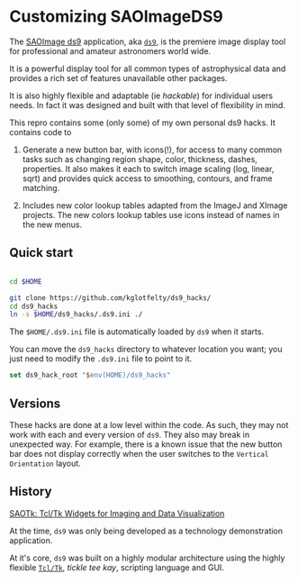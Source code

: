 # Customizing SAOImageDS9


The [SAOImage ds9](http://ds9.si.edu) 
application, aka [`ds9`](https://github.com/SAOImageDS9/SAOImageDS9), 
is the premiere image display tool for 
professional and amateur astronomers world wide.

It is a powerful display tool for all common types of astrophysical data
and provides a rich set of features unavailable other packages.

It is also highly flexible and adaptable (ie _hackable_) for individual 
users needs.  In fact it was designed and built with that level of 
flexibility in mind.

This repro contains some (only some) of my own personal ds9 hacks. 
It contains code to

1. Generate a new button bar, with icons(!), for access to many common 
   tasks such as changing region shape, color, thickness, dashes, properties.
   It also makes it each to switch image scaling (log, linear, sqrt)
   and provides quick access to smoothing, contours, and frame matching.

2. Includes new color lookup tables adapted from the ImageJ and XImage
   projects.  The new colors lookup tables use icons instead of names 
   in the new menus.
   


## Quick start

```bash

cd $HOME

git clone https://github.com/kglotfelty/ds9_hacks/
cd ds9_hacks
ln -s $HOME/ds9_hacks/.ds9.ini ./
```

The `$HOME/.ds9.ini` file is automatically loaded by `ds9` when it starts.

You can move the `ds9_hacks` directory to whatever location you want; you just need to modify the `.ds9.ini` file to point
to it.

```tcl
set ds9_hack_root "$env(HOME)/ds9_hacks"
```



## Versions

These hacks are done at a low level within the code.  As such, they may
not work with each and every version of `ds9`.  They also may break
in unexpected way.  For example, there is a known issue that the
new button bar does not display correctly when the user switches to the
`Vertical Orientation` layout.



## History



[SAOTk: Tcl/Tk Widgets for Imaging and Data Visualization](http://www.adass.org/adass/proceedings/adass98/joyew/)

At the time, `ds9` was only being developed as a technology demonstration 
application.  

At it's core, `ds9` was built on a highly modular architecture using 
the highly flexible [`Tcl/Tk`](https://www.tcl.tk/), _tickle tee kay_, 
scripting language and GUI.





